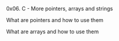 0x06. C - More pointers, arrays and strings

What are pointers and how to use them

What are arrays and how to use them
